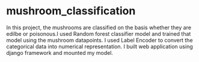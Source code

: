# mushroom_classification
In this project, the mushrooms are classified on the basis whether they are edilbe or poisonous.I used Random forest classifier model and trained that model using the mushroom datapoints.
I used Label Encoder to convert the categorical data into numerical representation. I built web application using django framework and mounted my model.
